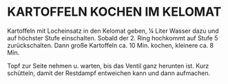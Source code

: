 # KARTOFFELN KOCHEN IM KELOMAT

Kartoffeln mit Locheinsatz in den Kelomat geben, ¼ Liter Wasser dazu und
auf höchster Stufe einschalten. Sobald der 2. Ring hochkommt auf Stufe 5
zurückschalten. Dann große Kartoffeln ca. 10 Min. kochen, kleinere ca. 8
Min.

Topf zur Seite nehmen u. warten, bis das Ventil ganz herunten ist. Kurz
schütteln, damit der Restdampf entweichen kann und dann aufmachen.

